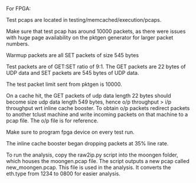 For FPGA:

Test pcaps are located in testing/memcached/execution/pcaps. 

Make sure that test pcap has around 10000 packets, as there were issues with huge page availability on the pktgen generator for larger packet numbers.

Warmup packets are all SET packets of size 545 bytes

Test packets are of GET:SET ratio of 9:1. The GET packets are 22 bytes of UDP data and SET packets are 545 bytes of UDP data.

The test packet limit sent from pktgen is 10000.

On a cache hit, the GET packets of udp data length 22 bytes should become size udp data length 549 bytes, hence o/p throughput > i/p throughput wrt inline cache booster. To obtain o/p packets redirect packets to another tclust machine and write incoming packets on that machine to a pcap file. The o/p file is for reference.

Make sure to program fpga device on every test run.

The inline cache booster began dropping packets at 35% line rate.

To run the analysis, copy the raw2ip.py script into the moongen folder, which houses the moongen.pcap file. The script outputs a new pcap called new_moongen.pcap. This file is used in the analysis. It converts the eth.type from 1234 to 0800 for easier analysis. 
